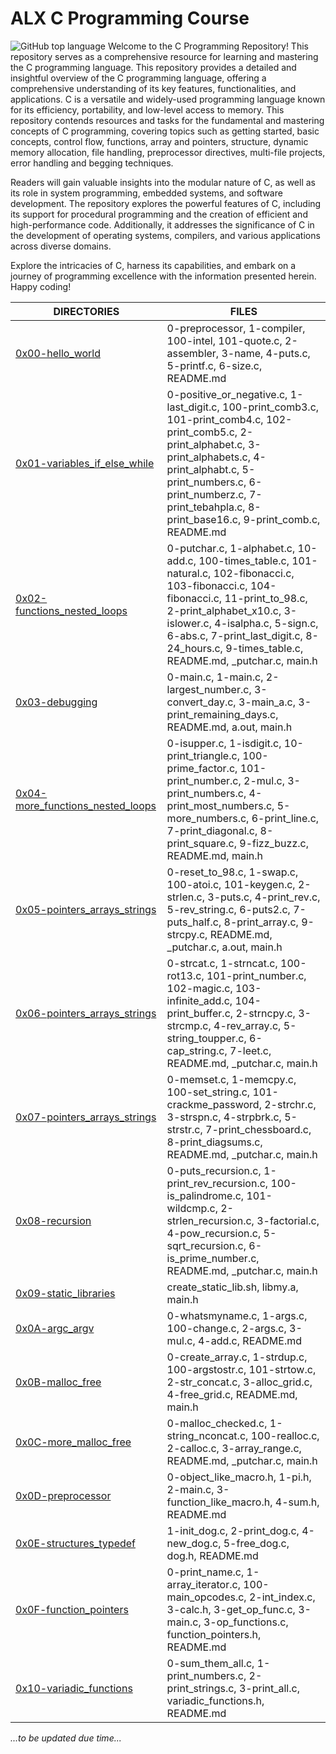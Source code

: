 # **ALX C Programming Course** #
![GitHub top language](https://img.shields.io/github/languages/top/lex9jar/alx_low_level_programming?color=blue)
Welcome to the C Programming Repository! This repository serves as a comprehensive resource for learning and mastering the C programming language.
This repository provides a detailed and insightful overview of the C programming language, offering a comprehensive understanding of its key features, functionalities, and applications. C is a versatile and widely-used programming language known for its efficiency, portability, and low-level access to memory. This repository contends resources and tasks for the fundamental and mastering concepts of C programming, covering topics such as getting started, basic concepts, control flow, functions, array and pointers, structure, dynamic memory allocation, file handling, preprocessor directives, multi-file projects, error handling and begging techniques.

Readers will gain valuable insights into the modular nature of C, as well as its role in system programming, embedded systems, and software development. The repository explores the powerful features of C, including its support for procedural programming and the creation of efficient and high-performance code. Additionally, it addresses the significance of C in the development of operating systems, compilers, and various applications across diverse domains.

Explore the intricacies of C, harness its capabilities, and embark on a journey of programming excellence with the information presented herein. Happy coding!

**DIRECTORIES**  | **FILES** 
------------- | -------------
[0x00-hello_world](https://github.com/Lex9jar/alx-low_level_programming/tree/main/0x00-hello_world "Title")  | 0-preprocessor, 1-compiler, 100-intel, 101-quote.c, 2-assembler, 3-name, 4-puts.c, 5-printf.c, 6-size.c, README.md
[0x01-variables_if_else_while](https://github.com/Lex9jar/alx-low_level_programming/tree/main/0x01-variables_if_else_while "Title") | 0-positive_or_negative.c, 1-last_digit.c, 100-print_comb3.c, 101-print_comb4.c, 102-print_comb5.c, 2-print_alphabet.c, 3-print_alphabets.c, 4-print_alphabt.c, 5-print_numbers.c, 6-print_numberz.c, 7-print_tebahpla.c, 8-print_base16.c, 9-print_comb.c, README.md
[0x02-functions_nested_loops](https://github.com/Lex9jar/alx-low_level_programming/tree/main/0x02-functions_nested_loops "Title") | 0-putchar.c, 1-alphabet.c, 10-add.c, 100-times_table.c, 101-natural.c, 102-fibonacci.c, 103-fibonacci.c, 104-fibonacci.c, 11-print_to_98.c, 2-print_alphabet_x10.c, 3-islower.c, 4-isalpha.c, 5-sign.c, 6-abs.c, 7-print_last_digit.c, 8-24_hours.c, 9-times_table.c, README.md, \_putchar.c, main.h
[0x03-debugging](https://github.com/Lex9jar/alx-low_level_programming/tree/main/0x03-debugging "Title") | 0-main.c, 1-main.c, 2-largest_number.c, 3-convert_day.c, 3-main_a.c, 3-print_remaining_days.c, README.md, a.out, main.h
[0x04-more_functions_nested_loops](https://github.com/Lex9jar/alx-low_level_programming/tree/main/0x04-more_functions_nested_loops "Title") | 0-isupper.c, 1-isdigit.c, 10-print_triangle.c, 100-prime_factor.c, 101-print_number.c, 2-mul.c, 3-print_numbers.c, 4-print_most_numbers.c, 5-more_numbers.c, 6-print_line.c, 7-print_diagonal.c, 8-print_square.c, 9-fizz_buzz.c, README.md, main.h
[0x05-pointers_arrays_strings](https://github.com/Lex9jar/alx-low_level_programming/tree/main/0x05-pointers_arrays_strings "Title") | 0-reset_to_98.c, 1-swap.c, 100-atoi.c, 101-keygen.c, 2-strlen.c, 3-puts.c, 4-print_rev.c, 5-rev_string.c, 6-puts2.c, 7-puts_half.c, 8-print_array.c, 9-strcpy.c, README.md, \_putchar.c, a.out, main.h
[0x06-pointers_arrays_strings](https://github.com/Lex9jar/alx-low_level_programming/tree/main/0x06-pointers_arrays_strings "Title") | 0-strcat.c, 1-strncat.c, 100-rot13.c, 101-print_number.c, 102-magic.c, 103-infinite_add.c, 104-print_buffer.c, 2-strncpy.c, 3-strcmp.c, 4-rev_array.c, 5-string_toupper.c, 6-cap_string.c, 7-leet.c, README.md, \_putchar.c, main.h
[0x07-pointers_arrays_strings](https://github.com/Lex9jar/alx-low_level_programming/tree/main/0x07-pointers_arrays_strings "Title") | 0-memset.c, 1-memcpy.c, 100-set_string.c, 101-crackme_password, 2-strchr.c, 3-strspn.c, 4-strpbrk.c, 5-strstr.c, 7-print_chessboard.c, 8-print_diagsums.c, README.md, \_putchar.c, main.h
[0x08-recursion](https://github.com/Lex9jar/alx-low_level_programming/tree/main/0x08-recursion "Title") | 0-puts_recursion.c, 1-print_rev_recursion.c, 100-is_palindrome.c, 101-wildcmp.c, 2-strlen_recursion.c, 3-factorial.c, 4-pow_recursion.c, 5-sqrt_recursion.c, 6-is_prime_number.c, README.md, \_putchar.c, main.h
[0x09-static_libraries](https://github.com/Lex9jar/alx-low_level_programming/tree/main/0x09-static_libraries "Title") | create_static_lib.sh, libmy.a, main.h
[0x0A-argc_argv](https://github.com/Lex9jar/alx-low_level_programming/tree/main/0x0A-argc_argv "Title") | 0-whatsmyname.c, 1-args.c, 100-change.c, 2-args.c, 3-mul.c, 4-add.c, README.md
[0x0B-malloc_free](https://github.com/Lex9jar/alx-low_level_programming/tree/main/0x0B-malloc_free "Title") | 0-create_array.c, 1-strdup.c, 100-argstostr.c, 101-strtow.c, 2-str_concat.c, 3-alloc_grid.c, 4-free_grid.c, README.md, main.h
[0x0C-more_malloc_free](https://github.com/Lex9jar/alx-low_level_programming/tree/main/0x0C-more_malloc_free "Title") | 0-malloc_checked.c, 1-string_nconcat.c, 100-realloc.c, 2-calloc.c, 3-array_range.c, README.md, \_putchar.c, main.h
[0x0D-preprocessor](https://github.com/Lex9jar/alx-low_level_programming/tree/main/0x0D-preprocessor "Title") | 0-object_like_macro.h, 1-pi.h, 2-main.c, 3-function_like_macro.h, 4-sum.h, README.md
[0x0E-structures_typedef](https://github.com/Lex9jar/alx-low_level_programming/tree/main/0x0E-structures_typedef "Title") | 1-init_dog.c, 2-print_dog.c, 4-new_dog.c, 5-free_dog.c, dog.h, README.md
[0x0F-function_pointers](https://github.com/Lex9jar/alx-low_level_programming/tree/main/0x0F-function_pointers "Title") | 0-print_name.c, 1-array_iterator.c, 100-main_opcodes.c, 2-int_index.c, 3-calc.h, 3-get_op_func.c, 3-main.c, 3-op_functions.c, function_pointers.h, README.md
[0x10-variadic_functions](https://github.com/Lex9jar/alx-low_level_programming/tree/main/0x10-variadic_functions "Title") | 0-sum_them_all.c, 1-print_numbers.c, 2-print_strings.c, 3-print_all.c, variadic_functions.h, README.md
*...to be updated due time...*
